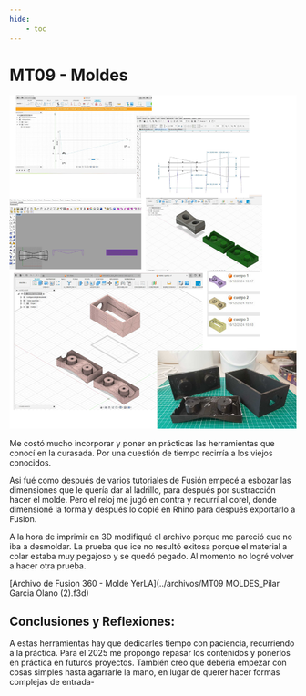 ```yaml
---
hide:
    - toc
---
```


# MT09 - Moldes

![Proceso MT09](../images/MT09/procesomt09.jpg)

Me costó mucho incorporar y poner en prácticas las herramientas que conocí en la curasada. Por una cuestión de tiempo recirría a los viejos conocidos.

Asi fué como después de varios tutoriales de Fusión empecé a esbozar las dimensiones que le quería dar al ladrillo, para después por sustracción hacer el molde. Pero el reloj me jugó en contra y recurrí al corel, donde dimensioné la forma y después lo copié en Rhino para después exportarlo a Fusion.

A la hora de imprimir en 3D modifiqué el archivo porque me pareció que no iba a desmoldar. La prueba que ice no resultó exitosa porque el material a colar estaba muy pegajoso y se quedó pegado. Al momento no logré volver a hacer otra prueba.

[Archivo de Fusion 360 - Molde YerLA](../archivos/MT09 MOLDES_Pilar Garcia Olano (2).f3d)

## Conclusiones y Reflexiones:

A estas herramientas hay que dedicarles tiempo con paciencia, recurriendo a la práctica.  Para el 2025 me propongo repasar los contenidos y ponerlos en práctica en futuros proyectos.
También creo que debería empezar con cosas simples hasta agarrarle la mano, en lugar de querer hacer formas complejas de entrada-